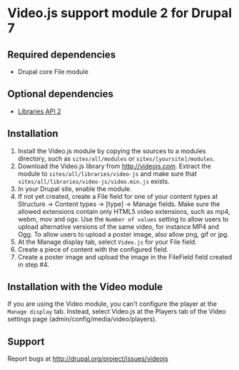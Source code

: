 # Video.js support module 2 for Drupal 7

## Required dependencies

- Drupal core File module

## Optional dependencies

- [Libraries API 2](http://drupal.org/project/libraries)

## Installation

1. Install the Video.js module by copying the sources to a modules directory, 
   such as `sites/all/modules` or `sites/[yoursite]/modules`.
2. Download the Video.js library from http://videojs.com. Extract the module to
   `sites/all/libraries/video-js` and make sure that
   `sites/all/libraries/video-js/video.min.js` exists.
3. In your Drupal site, enable the module.
4. If not yet created, create a File field for one of your content types at
   Structure -> Content types -> [type] -> Manage fields. Make sure
   the allowed extensions contain only HTML5 video extensions, such as mp4,
   webm, mov and ogv. Use the `Number of values` setting to allow users to
   upload alternative versions of the same video, for instance MP4 and Ogg.
   To allow users to upload a poster image, also allow png, gif or jpg.
5. At the Manage display tab, select `Video.js` for your File field.
6. Create a piece of content with the configured field.
7. Create a poster image and upload the image in the FileField field created in
   step #4.

## Installation with the Video module

If you are using the Video module, you can't configure the player at the
`Manage display` tab. Instead, select Video.js at the Players tab of the
Video settings page (admin/config/media/video/players).

## Support

Report bugs at http://drupal.org/project/issues/videojs
